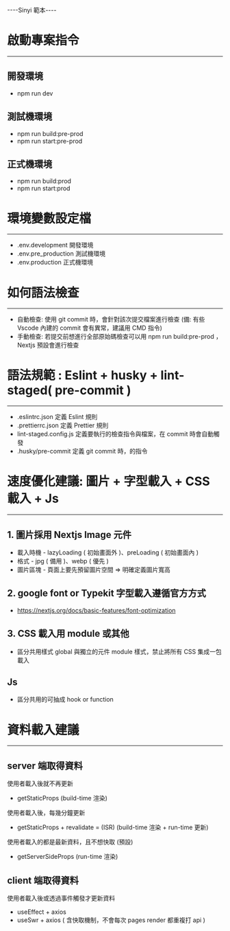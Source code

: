 ----Sinyi 範本----

# 啟動專案指令

---

## 開發環境

- npm run dev

## 測試機環境

- npm run build:pre-prod
- npm run start:pre-prod

## 正式機環境

- npm run build:prod
- npm run start:prod

# 環境變數設定檔

---

- .env.development 開發環境
- .env.pre_production 測試機環境
- .env.production 正式機環境

# 如何語法檢查

---

- 自動檢查: 使用 git commit 時，會針對該次提交檔案進行檢查 (備: 有些 Vscode 內建的 commit 會有異常，建議用 CMD 指令)
- 手動檢查: 若提交前想進行全部原始碼檢查可以用 npm run build:pre-prod ，Nextjs 預設會進行檢查

# 語法規範 : Eslint + husky + lint-staged( pre-commit )

---

- .eslintrc.json 定義 Eslint 規則
- .prettierrc.json 定義 Prettier 規則
- lint-staged.config.js 定義要執行的檢查指令與檔案，在 commit 時會自動觸發
- .husky/pre-commit 定義 git commit 時，的指令

# 速度優化建議: 圖片 + 字型載入 + CSS 載入 + Js

---

## 1. 圖片採用 Nextjs Image 元件

- 載入時機 - lazyLoading ( 初始畫面外 )、preLoading ( 初始畫面內 )
- 格式 - jpg ( 備用 )、webp ( 優先 )
- 圖片區塊 - 頁面上要先預留圖片空間 => 明確定義圖片寬高

## 2. google font or Typekit 字型載入遵循官方方式

- https://nextjs.org/docs/basic-features/font-optimization

## 3. CSS 載入用 module 或其他

- 區分共用樣式 global 與獨立的元件 module 樣式，禁止將所有 CSS 集成一包載入

## Js

- 區分共用的可抽成 hook or function

# 資料載入建議

---

## server 端取得資料

使用者載入後就不再更新

- getStaticProps (build-time 渲染)

使用者載入後，每幾分鐘更新

- getStaticProps + revalidate = (ISR) (build-time 渲染 + run-time 更新)

使用者載入的都是最新資料，且不想快取 (預設)

- getServerSideProps (run-time 渲染)

## client 端取得資料

使用者載入後或透過事件觸發才更新資料

- useEffect + axios
- useSwr + axios ( 含快取機制，不會每次 pages render 都重複打 api )
